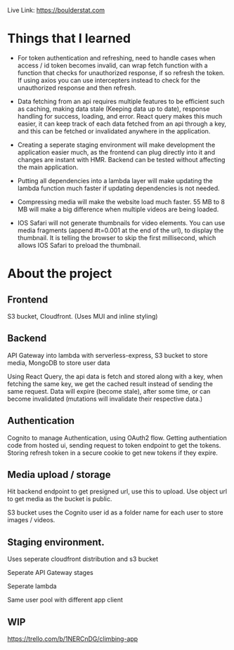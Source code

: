 
Live Link: https://boulderstat.com

# Things that I learned
- For token authentication and refreshing, need to handle cases when access / id token becomes invalid, can wrap fetch function with a function that checks for unauthorized response, if so refresh the token. If using axios you can use intercepters instead to check for the unauthorized response and then refresh.

- Data fetching from an api requires multiple features to be efficient such as caching, making data stale (Keeping data up to date), response handling for success, loading, and error. React query makes this much easier, it can keep track of each data fetched from an api through a key, and this can be fetched or invalidated anywhere in the application.

- Creating a seperate staging environment will make development the application easier much, as the frontend can plug directly into it and changes are instant with HMR. Backend can be tested without affecting the main application.

- Putting all dependencies into a lambda layer will make updating the lambda function much faster if updating dependencies is not needed.

- Compressing media will make the website load much faster. 55 MB to 8 MB will make a big difference when multiple videos are being loaded.

- IOS Safari will not generate thumbnails for video elements. You can use media fragments (append #t=0.001 at the end of the url), to display the thumbnail. It is telling the browser to skip the first millisecond, which allows IOS Safari to preload the thumbnail.

# About the project

## Frontend
S3 bucket, Cloudfront. (Uses MUI and inline styling) <br  />

## Backend
API Gateway into lambda with serverless-express, S3 bucket to store media, MongoDB to store user data <br  />

Using React Query, the api data is fetch and stored along with a key, when fetching the same key, we get the cached result instead of sending the same request. Data will expire (become stale), after some time, or can become invalidated (mutations will invalidate their respective data.)

## Authentication
Cognito to manage Authentication, using OAuth2 flow. Getting authentiation code from hosted ui, sending request to token endpoint to get the tokens. Storing refresh token in a secure cookie to get new tokens if they expire. <br  />

## Media upload / storage
Hit backend endpoint to get presigned url, use this to upload. Use object url to get media as the bucket is public. <br/>

S3 bucket uses the Cognito user id as a folder name for each user to store images / videos. <br/>

## Staging environment.
Uses seperate cloudfront distribution and s3 bucket

Seperate API Gateway stages

Seperate lambda

Same user pool with different app client

  
  
  

## WIP

  

https://trello.com/b/1NERCnDG/climbing-app <br/>

  
  



